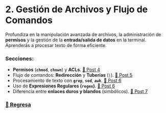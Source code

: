 # 2. Gestión de Archivos y Flujo de Comandos

Profundiza en la manipulación avanzada de archivos, la administración de **permisos** y la gestión de la **entrada/salida de datos** en la terminal. Aprenderás a procesar texto de forma eficiente.

### Secciones:
* **Permisos** (**`chmod`**, **`chown`**) y **ACLs**. [🔗 Post 4](4.adoc)
* Flujo de comandos: **Redirección** y **Tuberías** (`|`). [🔗 Post 5](5.adoc)
* Procesamiento de texto con **`grep`**, **`sed`**, **`awk`**. [🔗 Post 6](6.adoc)
* Uso de **Expresiones Regulares (`regex`)**. [🔗 Post 6](6.adoc)
* Diferencia entre **enlaces duros y blandos** (simbólicos). [🔗 Post 7](7.adoc)

### [🔗 Regresa](../README.md)